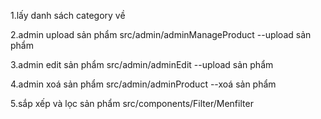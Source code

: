 1.lấy danh sách category về

2.admin upload sản phẩm
src/admin/adminManageProduct --upload sản phẩm

3.admin edit sản phẩm
src/admin/adminEdit --upload sản phẩm

4.admin xoá sản phẩm
src/admin/adminProduct --xoá sản phẩm

5.sắp xếp và lọc sản phẩm
src/components/Filter/Menfilter


